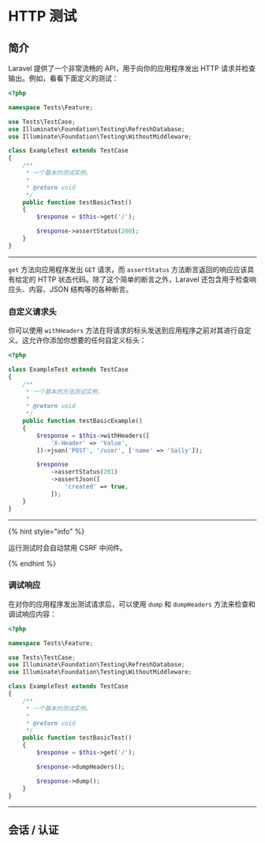# HTTP 测试

## 简介

Laravel 提供了一个非常流畅的 API，用于向你的应用程序发出 HTTP 请求并检查输出。例如，看看下面定义的测试：

```php
<?php

namespace Tests\Feature;

use Tests\TestCase;
use Illuminate\Foundation\Testing\RefreshDatabase;
use Illuminate\Foundation\Testing\WithoutMiddleware;

class ExampleTest extends TestCase
{
    /**
     * 一个基本的测试实例。
     *
     * @return void
     */
    public function testBasicTest()
    {
        $response = $this->get('/');

        $response->assertStatus(200);
    }
}
```

***

`get` 方法向应用程序发出 `GET` 请求，而 `assertStatus` 方法断言返回的响应应该具有给定的 HTTP 状态代码。除了这个简单的断言之外，Laravel 还包含用于检查响应头、内容、JSON 结构等的各种断言。

### 自定义请求头

你可以使用 `withHeaders` 方法在将请求的标头发送到应用程序之前对其进行自定义。这允许你添加你想要的任何自定义标头：

```php
<?php

class ExampleTest extends TestCase
{
    /**
     * 一个基本的方法测试实例。
     *
     * @return void
     */
    public function testBasicExample()
    {
        $response = $this->withHeaders([
            'X-Header' => 'Value',
        ])->json('POST', '/user', ['name' => 'Sally']);

        $response
            ->assertStatus(201)
            ->assertJson([
                'created' => true,
            ]);
    }
}
```

***

{% hint style="info" %}

运行测试时会自动禁用 CSRF 中间件。

{% endhint %}

### 调试响应

在对你的应用程序发出测试请求后，可以使用 `dump` 和 `dumpHeaders` 方法来检查和调试响应内容：

```php
<?php

namespace Tests\Feature;

use Tests\TestCase;
use Illuminate\Foundation\Testing\RefreshDatabase;
use Illuminate\Foundation\Testing\WithoutMiddleware;

class ExampleTest extends TestCase
{
    /**
     * 一个基本的测试实例。
     *
     * @return void
     */
    public function testBasicTest()
    {
        $response = $this->get('/');

        $response->dumpHeaders();

        $response->dump();
    }
}
```

***

## 会话 / 认证
